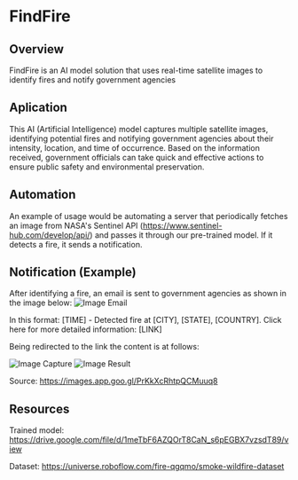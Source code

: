 # FindFire

## Overview
FindFire is an AI model solution that uses real-time satellite images to identify fires and notify government agencies

## Aplication
This AI (Artificial Intelligence) model captures multiple satellite images, identifying potential fires and notifying government agencies about their intensity, location, and time of occurrence. Based on the information received, government officials can take quick and effective actions to ensure public safety and environmental preservation.

## Automation
An example of usage would be automating a server that periodically fetches an image from NASA's Sentinel API (https://www.sentinel-hub.com/develop/api/) and passes it through our pre-trained model. If it detects a fire, it sends a notification.

## Notification (Example)
After identifying a fire, an email is sent to government agencies as shown in the image below:
![Image Email](https://github.com/Ga0512/Project-GeoIA-Nasa/assets/114010208/43f409cc-4f60-4d52-af2d-a38a1795f589)

In this format: [TIME] - Detected fire at [CITY], [STATE], [COUNTRY]. Click here for more detailed information: [LINK]

Being redirected to the link the content is at follows:

![Image Capture](https://github.com/Ga0512/Project-GeoIA-Nasa/assets/114010208/6af2b472-7935-4c44-856b-37b4eaec06e4)
![Image Result](https://github.com/Ga0512/Project-GeoIA-Nasa/assets/114010208/5043c644-ee87-4bd8-bdb0-f25ea68dd764)

Source: https://images.app.goo.gl/PrKkXcRhtpQCMuuq8 
## Resources
Trained model: https://drive.google.com/file/d/1meTbF6AZQOrT8CaN_s6pEGBX7vzsdT89/view

Dataset: https://universe.roboflow.com/fire-qgqmo/smoke-wildfire-dataset
